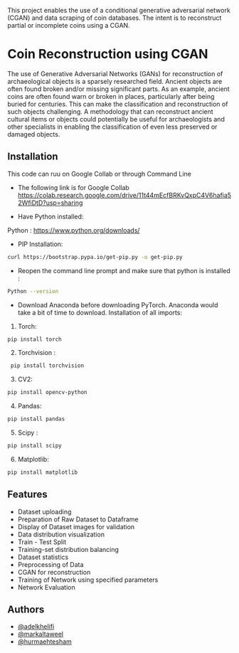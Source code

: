 This project enables the use of a conditional generative adversarial network (CGAN)
and data scraping of coin databases. The intent is to reconstruct partial or incomplete 
coins using a CGAN.

# Coin Reconstruction using CGAN

The use of Generative Adversarial Networks (GANs) for reconstruction of archaeological objects is a sparsely researched field. Ancient objects are often found broken and/or missing significant parts. As an example, ancient coins are often found warn or broken in places, particularly after being buried for centuries. This can make the classification and reconstruction of such objects challenging. A methodology that can reconstruct ancient cultural items or objects could potentially be useful for archaeologists and other specialists in enabling the classification of even less preserved or damaged objects.



## Installation
This code can ruu on Google Collab or through Command Line  
- The following link is for Google Collab 
 https://colab.research.google.com/drive/11t44mEcfBRKvQxpC4V6hafia52WfiDtD?usp=sharing

- Have Python installed:

Python : https://www.python.org/downloads/

- PIP Installation:

```bash
curl https://bootstrap.pypa.io/get-pip.py -o get-pip.py
```
- Reopen the command line prompt and make sure that python is installed :
```bash
Python --version
```
- Download Anaconda before downloading PyTorch. Anaconda would take a bit of time to download.
Installation of all imports:
1.	Torch: 
```bash
pip install torch
```
 
2.	Torchvision :
```bash
 pip install torchvision
``` 
3.	CV2: 
```bash
pip install opencv-python
```
4.	Pandas:  
```bash
pip install pandas
```
5.	Scipy : 
```bash
pip install scipy
``` 
6.	Matplotlib: 
```bash
pip install matplotlib
``` 



    
## Features

- Dataset uploading
- Preparation of Raw Dataset to Dataframe
- Display of Dataset images for validation 
- Data distribution visualization
- Train - Test Split 
- Training-set distribution balancing
- Dataset statistics
- Preprocessing of Data
- CGAN for reconstruction
- Training of Network using specified parameters
- Network Evaluation


## Authors

- [@adelkhelifi](https://www.github.com/octokatherine)
- [@markaltaweel](https://github.com/maltaweel)
- [@hurmaehtesham](https://github.com/hurmaeht)


